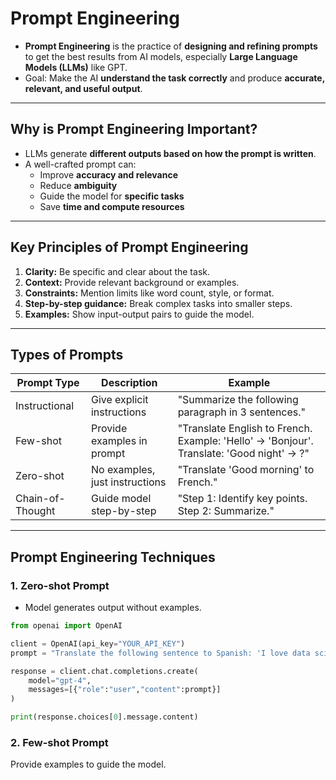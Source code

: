 # Prompt Engineering

- **Prompt Engineering** is the practice of **designing and refining prompts** to get the best results from AI models, especially **Large Language Models (LLMs)** like GPT.  
- Goal: Make the AI **understand the task correctly** and produce **accurate, relevant, and useful output**.  

---

## Why is Prompt Engineering Important?

- LLMs generate **different outputs based on how the prompt is written**.  
- A well-crafted prompt can:
  - Improve **accuracy and relevance**
  - Reduce **ambiguity**
  - Guide the model for **specific tasks**
  - Save **time and compute resources**

---

## Key Principles of Prompt Engineering

1. **Clarity:** Be specific and clear about the task.  
2. **Context:** Provide relevant background or examples.  
3. **Constraints:** Mention limits like word count, style, or format.  
4. **Step-by-step guidance:** Break complex tasks into smaller steps.  
5. **Examples:** Show input-output pairs to guide the model.  

---

## Types of Prompts

| Prompt Type | Description | Example |
|------------|------------|---------|
| Instructional | Give explicit instructions | "Summarize the following paragraph in 3 sentences." |
| Few-shot | Provide examples in prompt | "Translate English to French. Example: 'Hello' → 'Bonjour'. Translate: 'Good night' → ?" |
| Zero-shot | No examples, just instructions | "Translate 'Good morning' to French." |
| Chain-of-Thought | Guide model step-by-step | "Step 1: Identify key points. Step 2: Summarize." |

---

## Prompt Engineering Techniques

### 1. Zero-shot Prompt
- Model generates output without examples.

```python
from openai import OpenAI

client = OpenAI(api_key="YOUR_API_KEY")
prompt = "Translate the following sentence to Spanish: 'I love data science.'"

response = client.chat.completions.create(
    model="gpt-4",
    messages=[{"role":"user","content":prompt}]
)

print(response.choices[0].message.content)
```

### 2. Few-shot Prompt

Provide examples to guide the model.
